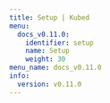 ```yaml
---
title: Setup | Kubed
menu:
  docs_v0.11.0:
    identifier: setup
    name: Setup
    weight: 30
menu_name: docs_v0.11.0
info:
  version: v0.11.0
---
```


